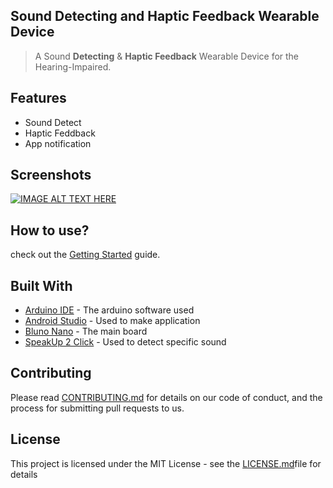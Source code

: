 ## Sound Detecting and Haptic Feedback Wearable Device 

> A Sound **Detecting** & **Haptic Feedback** Wearable Device for the Hearing-Impaired.

## Features

- Sound Detect
- Haptic Feddback
- App notification

 
## Screenshots
[![IMAGE ALT TEXT HERE](http://img.youtube.com/vi/sZo0_dYGKFw/0.jpg)](http://www.youtube.com/watch?v=sZo0_dYGKFw)


## How to use?

check out the [Getting Started](https://emily7485.github.io/2019/06/14/pj-sound/) guide.


## Built With

* [Arduino IDE](https://www.arduino.cc/) - The arduino software used
* [Android Studio](https://developer.android.com/studio/?gclid=EAIaIQobChMIuoHf5PHn4gIVhqqWCh1m5Av5EAAYASAAEgJjQ_D_BwE) - Used to make application
* [Bluno Nano](https://www.dfrobot.com/product-1122.html?gclid=EAIaIQobChMIutTP8fHn4gIVF6mWCh1UawjxEAAYASAAEgKCGPD_BwE) - The main board
* [SpeakUp 2 Click](https://www.mikroe.com/speakup-2-click) - Used to detect specific sound


## Contributing

Please read [CONTRIBUTING.md](https://gist.github.com/emily7485/be9662f632063012c84f394ab0ff423b) for details on our code of conduct, and the process for submitting pull requests to us.


## License

This project is licensed under the MIT License - see the [LICENSE.md](https://gist.github.com/emily7485/22bbc7aa64f6c8ee33850ad88bafdfcf)file for details


```
